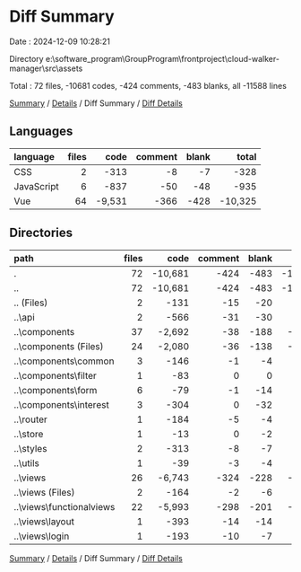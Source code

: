 # Diff Summary

Date : 2024-12-09 10:28:21

Directory e:\\software_program\\GroupProgram\\frontproject\\cloud-walker-manager\\src\\assets

Total : 72 files,  -10681 codes, -424 comments, -483 blanks, all -11588 lines

[Summary](results.md) / [Details](details.md) / Diff Summary / [Diff Details](diff-details.md)

## Languages
| language | files | code | comment | blank | total |
| :--- | ---: | ---: | ---: | ---: | ---: |
| CSS | 2 | -313 | -8 | -7 | -328 |
| JavaScript | 6 | -837 | -50 | -48 | -935 |
| Vue | 64 | -9,531 | -366 | -428 | -10,325 |

## Directories
| path | files | code | comment | blank | total |
| :--- | ---: | ---: | ---: | ---: | ---: |
| . | 72 | -10,681 | -424 | -483 | -11,588 |
| .. | 72 | -10,681 | -424 | -483 | -11,588 |
| .. (Files) | 2 | -131 | -15 | -20 | -166 |
| ..\\api | 2 | -566 | -31 | -30 | -627 |
| ..\\components | 37 | -2,692 | -38 | -188 | -2,918 |
| ..\\components (Files) | 24 | -2,080 | -36 | -138 | -2,254 |
| ..\\components\\common | 3 | -146 | -1 | -4 | -151 |
| ..\\components\\filter | 1 | -83 | 0 | 0 | -83 |
| ..\\components\\form | 6 | -79 | -1 | -14 | -94 |
| ..\\components\\interest | 3 | -304 | 0 | -32 | -336 |
| ..\\router | 1 | -184 | -5 | -4 | -193 |
| ..\\store | 1 | -13 | 0 | -2 | -15 |
| ..\\styles | 2 | -313 | -8 | -7 | -328 |
| ..\\utils | 1 | -39 | -3 | -4 | -46 |
| ..\\views | 26 | -6,743 | -324 | -228 | -7,295 |
| ..\\views (Files) | 2 | -164 | -2 | -6 | -172 |
| ..\\views\\functionalviews | 22 | -5,993 | -298 | -201 | -6,492 |
| ..\\views\\layout | 1 | -393 | -14 | -14 | -421 |
| ..\\views\\login | 1 | -193 | -10 | -7 | -210 |

[Summary](results.md) / [Details](details.md) / Diff Summary / [Diff Details](diff-details.md)